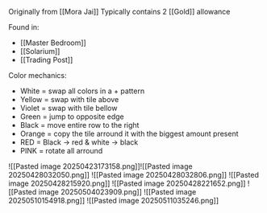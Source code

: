 
Originally from [[Mora Jai]]
Typically contains 2 [[Gold]] allowance

Found in:
- [[Master Bedroom]]
- [[Solarium]]
- [[Trading Post]]

Color mechanics:
- White = swap all colors in a + pattern
- Yellow = swap with tile above
- Violet = swap with tile bellow
- Green = jump to opposite edge
- Black = move entire row to the right
- Orange = copy the tile arround it with the biggest amount present
- RED = Black -> red & white -> black
- PINK = rotate all arround

![[Pasted image 20250423173158.png]]![[Pasted image 20250428032050.png]]
![[Pasted image 20250428032806.png]]
![[Pasted image 20250428215920.png]]
![[Pasted image 20250428221652.png]]
![[Pasted image 20250504023909.png]]
![[Pasted image 20250510154918.png]]
![[Pasted image 20250511035246.png]]